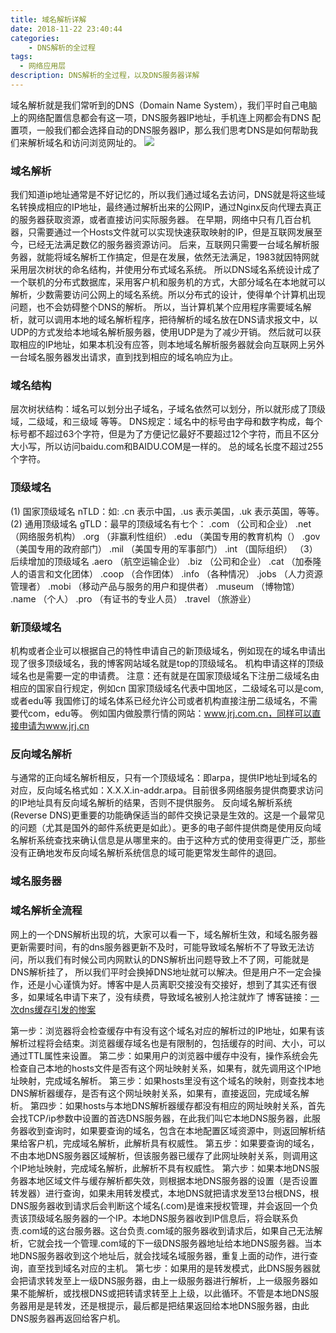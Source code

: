 ```yaml
---
title: 域名解析详解
date: 2018-11-22 23:40:44
categories:
    - DNS解析的全过程
tags:
  - 网络应用层
description: DNS解析的全过程，以及DNS服务器详解
---
```


域名解析就是我们常听到的DNS（Domain Name System），我们平时自己电脑上的网络配置信息都会有这一项，DNS服务器IP地址，手机连上网都会有DNS
配置项，一般我们都会选择自动的DNS服务器IP，那么我们思考DNS是如何帮助我们来解析域名和访问浏览网址的。
![](/images/thumbnail.18.jpg "")
<!--more-->

### 域名解析
我们知道ip地址通常是不好记忆的，所以我们通过域名去访问，DNS就是将这些域名转换成相应的IP地址，最终通过解析出来的公网IP，通过Nginx反向代理去真正的服务器获取资源，或者直接访问实际服务器。
在早期，网络中只有几百台机器，只需要通过一个Hosts文件就可以实现快速获取映射的IP，但是互联网发展至今，已经无法满足数亿的服务器资源访问。
后来，互联网只需要一台域名解析服务器，就能将域名解析工作搞定，但是在发展，依然无法满足，1983就因特网就采用层次树状的命名结构，并使用分布式域名系统。
所以DNS域名系统设计成了一个联机的分布式数据库，采用客户机和服务机的方式，大部分域名在本地就可以解析，少数需要访问公网上的域名系统。所以分布式的设计，使得单个计算机出现问题，也不会妨碍整个DNS的解析。
所以，当计算机某个应用程序需要域名解析，就可以调用本地的域名解析程序，把待解析的域名放在DNS请求报文中，以UDP的方式发给本地域名解析服务器，使用UDP是为了减少开销。
然后就可以获取相应的IP地址，如果本机没有应答，则本地域名解析服务器就会向互联网上另外一台域名服务器发出请求，直到找到相应的域名响应为止。

### 域名结构
层次树状结构：域名可以划分出子域名，子域名依然可以划分，所以就形成了顶级域，二级域，和三级域 等等。
DNS规定：域名中的标号由字母和数字构成，每个标号都不超过63个字符，但是为了方便记忆最好不要超过12个字符，而且不区分大小写，所以访问baidu.com和BAIDU.COM是一样的。
总的域名长度不超过255个字符。

### 顶级域名
(1) 国家顶级域名 nTLD：如: .cn 表示中国，.us 表示美国，.uk 表示英国，等等。
(2) 通用顶级域名 gTLD：最早的顶级域名有七个：
.com  （公司和企业）
.net  （网络服务机构）
.org  （非赢利性组织）
.edu  （美国专用的教育机构（）
.gov  （美国专用的政府部门）
.mil   （美国专用的军事部门）
.int     （国际组织）
（3）后续增加的顶级域名
    .aero （航空运输企业）
   .biz  （公司和企业）
   .cat   （加泰隆人的语言和文化团体）
   .coop  （合作团体）
   .info  （各种情况）
   .jobs  （人力资源管理者）
   .mobi  （移动产品与服务的用户和提供者）
   .museum  （博物馆）
   .name   （个人）
   .pro  （有证书的专业人员）
   .travel  （旅游业）
### 新顶级域名
机构或者企业可以根据自己的特性申请自己的新顶级域名，例如现在的域名申请出现了很多顶级域名，我的博客网站域名就是top的顶级域名。
机构申请这样的顶级域名也是需要一定的申请费。
注意：还有就是在国家顶级域名下注册二级域名由相应的国家自行规定，例如cn 国家顶级域名代表中国地区，二级域名可以是com,或者edu等
我国修订的域名体系已经允许公司或者机构直接注册二级域名，不需要代com，edu等。
例如国内做股票行情的网站：www.jrj.com.cn，同样可以直接申请为www.jrj.cn

### 反向域名解析

与通常的正向域名解析相反，只有一个顶级域名：即arpa，提供IP地址到域名的对应，反向域名格式如：X.X.X.in-addr.arpa。目前很多网络服务提供商要求访问的IP地址具有反向域名解析的结果，否则不提供服务。
反向域名解析系统(Reverse DNS)更重要的功能确保适当的邮件交换记录是生效的。这是一个最常见的问题（尤其是国外的邮件系统更是如此）。更多的电子邮件提供商是使用反向域名解析系统查找来确认信息是从哪里来的。由于这种方式的使用变得更广泛，那些没有正确地发布反向域名解析系统信息的域可能更常发生邮件的退回。
### 域名服务器

### 域名解析全流程

网上的一个DNS解析出现的坑，大家可以看一下，域名解析生效，和域名服务器更新需要时间，有的dns服务器更新不及时，可能导致域名解析不了导致无法访问，所以我们有时候公司内网默认的DNS解析出问题导致上不了网，可能就是DNS解析挂了，
所以我们平时会换掉DNS地址就可以解决。但是用户不一定会操作，还是小心谨慎为好。博客中是人员离职交接没有交接好，想到了其实还有很多，如果域名申请下来了，没有续费，导致域名被别人抢注就炸了
博客链接：[一次dns缓存引发的惨案](http://www.ityouknow.com/arch/2017/02/09/a-tragedy-caused-by-dns-cache.html "一次dns缓存引发的惨案")

第一步：浏览器将会检查缓存中有没有这个域名对应的解析过的IP地址，如果有该解析过程将会结束。浏览器缓存域名也是有限制的，包括缓存的时间、大小，可以通过TTL属性来设置。
第二步：如果用户的浏览器中缓存中没有，操作系统会先检查自己本地的hosts文件是否有这个网址映射关系，如果有，就先调用这个IP地址映射，完成域名解析。
第三步：如果hosts里没有这个域名的映射，则查找本地DNS解析器缓存，是否有这个网址映射关系，如果有，直接返回，完成域名解析。
第四步：如果hosts与本地DNS解析器缓存都没有相应的网址映射关系，首先会找TCP/ip参数中设置的首选DNS服务器，在此我们叫它本地DNS服务器，此服务器收到查询时，如果要查询的域名，包含在本地配置区域资源中，则返回解析结果给客户机，完成域名解析，此解析具有权威性。
第五步：如果要查询的域名，不由本地DNS服务器区域解析，但该服务器已缓存了此网址映射关系，则调用这个IP地址映射，完成域名解析，此解析不具有权威性。
第六步：如果本地DNS服务器本地区域文件与缓存解析都失效，则根据本地DNS服务器的设置（是否设置转发器）进行查询，如果未用转发模式，本地DNS就把请求发至13台根DNS，根DNS服务器收到请求后会判断这个域名(.com)是谁来授权管理，并会返回一个负责该顶级域名服务器的一个IP。本地DNS服务器收到IP信息后，将会联系负责.com域的这台服务器。这台负责.com域的服务器收到请求后，如果自己无法解析，它就会找一个管理.com域的下一级DNS服务器地址给本地DNS服务器。当本地DNS服务器收到这个地址后，就会找域名域服务器，重复上面的动作，进行查询，直至找到域名对应的主机。
第七步：如果用的是转发模式，此DNS服务器就会把请求转发至上一级DNS服务器，由上一级服务器进行解析，上一级服务器如果不能解析，或找根DNS或把转请求转至上上级，以此循环。不管是本地DNS服务器用是是转发，还是根提示，最后都是把结果返回给本地DNS服务器，由此DNS服务器再返回给客户机。


